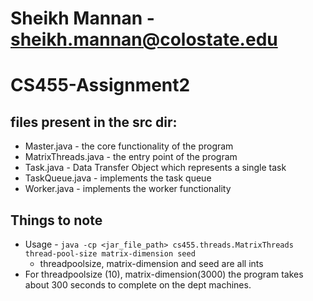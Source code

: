 # Sheikh Mannan - sheikh.mannan@colostate.edu

# CS455-Assignment2

## files present in the src dir:

-   Master.java - the core functionality of the program
-   MatrixThreads.java - the entry point of the program
-   Task.java - Data Transfer Object which represents a single task
-   TaskQueue.java - implements the task queue
-   Worker.java - implements the worker functionality

## Things to note

-   Usage - `java -cp <jar_file_path> cs455.threads.MatrixThreads thread-pool-size matrix-dimension seed`
    -   threadpoolsize, matrix-dimension and seed are all ints
-   For threadpoolsize (10), matrix-dimension(3000) the program takes about 300 seconds to complete on the dept machines.
